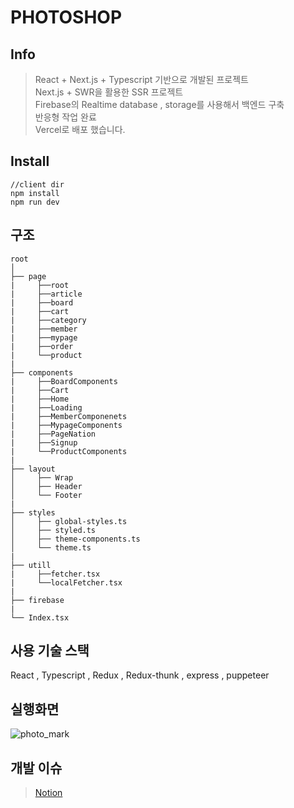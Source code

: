 # PHOTOSHOP
## Info

>React + Next.js + Typescript 기반으로 개발된 프로젝트</br>
>Next.js + SWR을 활용한 SSR 프로젝트</br>
>Firebase의 Realtime database , storage를 사용해서 백엔드 구축</br>
>반응형 작업 완료</br>
>Vercel로 배포 했습니다.

## Install
```
//client dir
npm install
npm run dev
```
## 구조
```
root                   			 
│
├── page              
|     ├──root
|     ├──article
|     ├──board
|     ├──cart
|     ├──category
|     ├──member
|     ├──mypage
|     ├──order
|     └──product
|
├── components              
|     ├──BoardComponents
|     ├──Cart
|     ├──Home
|     ├──Loading
|     ├──MemberComponenets
|     ├──MypageComponents
|     ├──PageNation
|     ├──Signup
|     └──ProductComponents
|
├── layout             
│     ├── Wrap
│     ├── Header       
│     └── Footer             
|
├── styles                 
│     ├── global-styles.ts
│     ├── styled.ts
│     ├── theme-components.ts
│     └── theme.ts   
|
├── utill              
|     ├──fetcher.tsx
|     └──localFetcher.tsx
|
├── firebase
|
└── Index.tsx
```
## 사용 기술 스택
React , Typescript , Redux , Redux-thunk , express , puppeteer

## 실행화면
![photo_mark](https://user-images.githubusercontent.com/73515375/127759277-d0c79f93-4ff0-48c3-9ed4-9b5d76f2356f.gif)
## 개발 이슈
>[Notion](https://www.notion.so/photoshop-2c6ae95cf7024776b252071dc1c1b550, "notion link")
